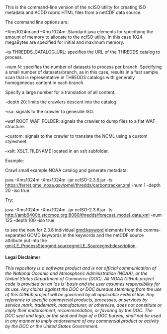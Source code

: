 This is the command-line version of the ncISO utility for creating ISO metadata and ACDD rubric HTML files from a netCDF data source.

The command line options are:

–Xms1024m and –Xmx1024m: Standard java elements for specifying the amount of memory to allocate to the ncISO utility. In this case 1024 megaBytes are specified for initial and maximum memory.


–ts THREDDS_CATALOG_URL: specifies the URL of the THREDDS catalog to process.


–num N: specifies the number of datasets to process per branch. Specifying a small number of datasets/branch, as in this case, results in a fast sample scan that is representative in THREDDS catalogs with generally homogeneous content in each branch. 

Specify a large number for a translation of all content.


–depth 20: limits the crawlers descent into the catalog.


–iso: signals to the crawler to generate ISO.


–waf ROOT_WAF_FOLDER: signals the crawler to dump files to a flat WAF structure.


–custom: signals to the crawler to translate the NCML using a custom stylesheet.


–xslt: XSLT_FILENAME located in an xslt subfolder.


Example: 

Crawl small example NOAA catalog and generate metadata: 

java -Xms1024m -Xmx1024m -jar ncISO-2.3.6.jar -ts https://ferret.pmel.noaa.gov/pmel/thredds/carbontracker.xml -num 1 -depth 20 -iso true

Try:

java -Xms1024m -Xmx1024m -jar ncISO-2.3.6.jar -ts http://amb6400b.stccmop.org:8080/thredds/forecast_model_data.xml -num 125 -depth 100 -iso true

to see the new for 2.3.6 individual <gmd:keyword> elements from the comma-separated GCMD keywords in the keywords and the netCDF source attribute put into the <gmi:LE_ProcessStep><gmd:source><gmi:LE_Source><gmd:description>.

#### Legal Disclaimer
*This repository is a software product and is not official communication
of the National Oceanic and Atmospheric Administration (NOAA), or the
United States Department of Commerce (DOC). All NOAA GitHub project
code is provided on an 'as is' basis and the user assumes responsibility
for its use. Any claims against the DOC or DOC bureaus stemming from
the use of this GitHub project will be governed by all applicable Federal
law. Any reference to specific commercial products, processes, or services
by service mark, trademark, manufacturer, or otherwise, does not constitute
or imply their endorsement, recommendation, or favoring by the DOC.
The DOC seal and logo, or the seal and logo of a DOC bureau, shall not
be used in any manner to imply endorsement of any commercial product
or activity by the DOC or the United States Government.*

